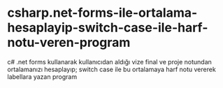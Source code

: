 # csharp.net-forms-ile-ortalama-hesaplayip-switch-case-ile-harf-notu-veren-program
c# .net forms kullanarak kullanıcıdan aldığı vize final ve proje notundan ortalamanızı hesaplayıp; switch case ile bu ortalamaya harf notu vererek labellara yazan program
